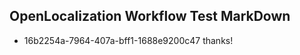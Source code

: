 ## OpenLocalization Workflow Test MarkDown
* 16b2254a-7964-407a-bff1-1688e9200c47 thanks!

<!--HONumber=Aug16_HO3-->



